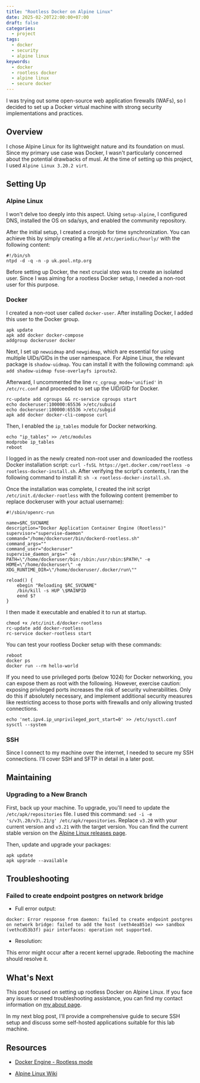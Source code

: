 ```yaml
---
title: "Rootless Docker on Alpine Linux"
date: 2025-02-20T22:00:00+07:00
draft: false
categories:
  - project
tags:
  - docker
  - security
  - alpine linux
keywords:
  - docker
  - rootless docker
  - alpine linux
  - secure docker
---
```


I was trying out some open-source web application firewalls (WAFs), so I decided to set up a Docker virtual machine with strong security implementations and practices.

## Overview

I chose Alpine Linux for its lightweight nature and its foundation on musl. Since my primary use case was Docker, I wasn't particularly concerned about the potential drawbacks of musl. At the time of setting up this project, I used `Alpine Linux 3.20.2 virt`.

## Setting Up

### Alpine Linux

I won't delve too deeply into this aspect. Using `setup-alpine`, I configured DNS, installed the OS on sda/sys, and enabled the community repository.

After the initial setup, I created a cronjob for time synchronization. You can achieve this by simply creating a file at `/etc/periodic/hourly/` with the following content:

```
#!/bin/sh
ntpd -d -q -n -p uk.pool.ntp.org
```

Before setting up Docker, the next crucial step was to create an isolated user. Since I was aiming for a rootless Docker setup, I needed a non-root user for this purpose.

### Docker

I created a non-root user called `docker-user`. After installing Docker, I added this user to the Docker group.

```
apk update
apk add docker docker-compose
addgroup dockeruser docker
```

Next, I set up `newuidmap` and `newgidmap`, which are essential for using multiple UIDs/GIDs in the user namespace. For Alpine Linux, the relevant package is `shadow-uidmap`. You can install it with the following command: `apk add shadow-uidmap fuse-overlayfs iproute2`.

Afterward, I uncommented the line `rc_cgroup_mode='unified'` in `/etc/rc.conf` and proceeded to set up the UID/GID for Docker.

```
rc-update add cgroups && rc-service cgroups start
echo dockeruser:100000:65536 >/etc/subuid
echo dockeruser:100000:65536 >/etc/subgid
apk add docker docker-cli-compose curl
```

Then, I enabled the `ip_tables` module for Docker networking.

```
echo "ip_tables" >> /etc/modules
modprobe ip_tables
reboot
```

I logged in as the newly created non-root user and downloaded the rootless Docker installation script: `curl -fsSL https://get.docker.com/rootless -o rootless-docker-install.sh`. After verifying the script's contents, I ran the following command to install it: `sh -x rootless-docker-install.sh`.

Once the installation was complete, I created the init script `/etc/init.d/docker-rootless` with the following content (remember to replace dockeruser with your actual username):

```
#!/sbin/openrc-run

name=$RC_SVCNAME
description="Docker Application Container Engine (Rootless)"
supervisor="supervise-daemon"
command="/home/dockeruser/bin/dockerd-rootless.sh"
command_args=""
command_user="dockeruser"
supervise_daemon_args=" -e PATH=\"/home/dockeruser/bin:/sbin:/usr/sbin:$PATH\" -e HOME=\"/home/dockeruser\" -e XDG_RUNTIME_DIR=\"/home/dockeruser/.docker/run\""

reload() {
    ebegin "Reloading $RC_SVCNAME"
    /bin/kill -s HUP \$MAINPID
    eend $?
}
```

I then made it executable and enabled it to run at startup.

```
chmod +x /etc/init.d/docker-rootless
rc-update add docker-rootless
rc-service docker-rootless start
```

You can test your rootless Docker setup with these commands:

```
reboot
docker ps
docker run --rm hello-world
```

If you need to use privileged ports (below 1024) for Docker networking, you can expose them as root with the following. However, exercise caution: exposing privileged ports increases the risk of security vulnerabilities. Only do this if absolutely necessary, and implement additional security measures like restricting access to those ports with firewalls and only allowing trusted connections.

```
echo 'net.ipv4.ip_unprivileged_port_start=0' >> /etc/sysctl.conf
sysctl --system
```

### SSH

Since I connect to my machine over the internet, I needed to secure my SSH connections. I'll cover SSH and SFTP in detail in a later post.

## Maintaining

### Upgrading to a New Branch

First, back up your machine. To upgrade, you'll need to update the `/etc/apk/repositories` file. I used this command: `sed -i -e 's/v3\.20/v3\.21/g' /etc/apk/repositories`. Replace `v3.20` with your current version and `v3.21` with the target version. You can find the current stable version on the [Alpine Linux releases page](https://www.alpinelinux.org/releases/).

Then, update and upgrade your packages:

```
apk update
apk upgrade --available
```

## Troubleshooting

### Failed to create endpoint postgres on network bridge

* Full error output:

`docker: Error response from daemon: failed to create endpoint postgres on network bridge: failed to add the host (veth4ea851e) <=> sandbox (vethcd53b3f) pair interfaces: operation not supported.`

* Resolution: 

This error might occur after a recent kernel upgrade. Rebooting the machine should resolve it.

## What's Next

This post focused on setting up rootless Docker on Alpine Linux. If you face any issues or need troubleshooting assistance, you can find my contact information on [my about page](https://mizu.reisen/about/).

In my next blog post, I'll provide a comprehensive guide to secure SSH setup and discuss some self-hosted applications suitable for this lab machine.

## Resources

* [Docker Engine - Rootless mode](https://docs.docker.com/engine/security/rootless/)

* [Alpine Linux Wiki](https://wiki.alpinelinux.org/wiki/Main_Page)
